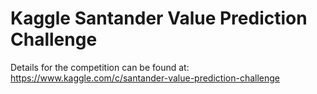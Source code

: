 # Kaggle Santander Value Prediction Challenge
Details for the competition can be found at: https://www.kaggle.com/c/santander-value-prediction-challenge
